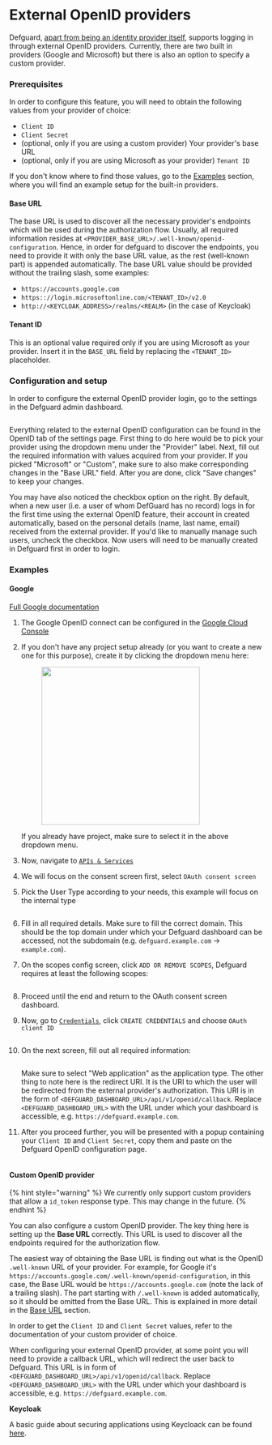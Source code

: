 # External OpenID providers

Defguard, [apart from being an identity provider itself](../features/openid-connect/), supports logging in through external OpenID providers. Currently, there are two built in providers (Google and Microsoft) but there is also an option to specify a custom provider.

### Prerequisites

In order to configure this feature, you will need to obtain the following values from your provider of choice:

* `Client ID`&#x20;
* `Client Secret`
* (optional, only if you are using a custom provider) Your provider's base URL
* (optional, only if you are using Microsoft as your provider) `Tenant ID`

If you don't know where to find those values, go to the [Examples](external-openid-providers.md#examples) section, where you will find an example setup for the built-in providers.

#### Base URL

The base URL is used to discover all the necessary provider's endpoints which will be used during the authorization flow. Usually, all required information resides at `<PROVIDER_BASE_URL>/.well-known/openid-configuration`. Hence, in order for defguard to discover the endpoints, you need to provide it with only the base URL value, as the rest (well-known part) is appended automatically. The base URL value should be provided without the trailing slash, some examples:

* `https://accounts.google.com`
* `https:://login.microsoftonline.com/<TENANT_ID>/v2.0`
* `http://<KEYCLOAK_ADDRESS>/realms/<REALM>` (in the case of Keycloak)

#### Tenant ID

This is an optional value required only if you are using Microsoft as your provider. Insert it in the `BASE_URL` field by replacing the `<TENANT_ID>` placeholder.

### Configuration and setup

In order to configure the external OpenID provider login, go to the settings in the Defguard admin dashboard.

<figure><img src="../.gitbook/assets/image (29).png" alt=""><figcaption></figcaption></figure>

Everything related to the external OpenID configuration can be found in the OpenID tab of the settings page. First thing to do here would be to pick your provider using the dropdown menu under the "Provider" label. Next, fill out the required information with values acquired from your provider. If you picked "Microsoft" or "Custom", make sure to also make corresponding changes in the "Base URL" field. After you are done, click "Save changes" to keep your changes.&#x20;

You may have also noticed the checkbox option on the right. By default, when a new user (i.e. a user of whom DefGuard has no record) logs in for the first time using the external OpenID feature, their account in created automatically, based on the personal details (name, last name, email) received from the external provider. If you'd like to manually manage such users, uncheck the checkbox. Now users will need to be manually created in Defguard first in order to login.&#x20;

### Examples

#### Google

[Full Google documentation](https://developers.google.com/identity/openid-connect/openid-connect)

1. The Google OpenID connect can be configured in the [Google Cloud Console](https://console.cloud.google.com)
2.  If you don't have any project setup already (or you want to create a new one for this purpose), create it by clicking the dropdown menu here:

    <figure><img src="../.gitbook/assets/image (31).png" alt="" width="312"><figcaption></figcaption></figure>

    If you already have project, make sure to select it in the above dropdown menu.
3. Now, navigate to [`APIs & Services`](https://console.cloud.google.com/apis)&#x20;
4. We will focus on the consent screen first, select `OAuth consent screen`
5.  &#x20;Pick the User Type according to your needs, this example will focus on the internal type

    <figure><img src="../.gitbook/assets/image (32).png" alt=""><figcaption></figcaption></figure>


6. Fill in all required details. Make sure to fill the correct domain. This should be the top domain under which your Defguard dashboard can be accessed, not the subdomain (e.g. `defguard.example.com` -> `example.com`).&#x20;
7.  On the scopes config screen, click `ADD OR REMOVE SCOPES`, Defguard requires at least the following scopes:

    <figure><img src="../.gitbook/assets/image (34).png" alt=""><figcaption></figcaption></figure>


8. Proceed until the end and return to the OAuth consent screen dashboard.
9.  Now, go to [`Credentials`](https://console.cloud.google.com/apis/credentials), click `CREATE CREDENTIALS` and choose `OAuth client ID`&#x20;

    <figure><img src="../.gitbook/assets/image (35).png" alt=""><figcaption></figcaption></figure>


10. On the next screen, fill out all required information:

    <figure><img src="../.gitbook/assets/image (36).png" alt=""><figcaption></figcaption></figure>

    Make sure to select "Web application" as the application type. The other thing to note here is the redirect URI. It is the URI to which the user will be redirected from the external provider's authorization. This URI is in the form of `<DEFGUARD_DASHBOARD_URL>/api/v1/openid/callback`. Replace `<DEFGUARD_DASHBOARD_URL>` with the URL under which your dashboard is accessible, e.g. `https://defguard.example.com`.
11. After you proceed further, you will be presented with a popup containing your `Client ID` and `Client Secret`, copy them and paste on the Defguard OpenID configuration page.

    <figure><img src="../.gitbook/assets/settings.png" alt=""><figcaption></figcaption></figure>

#### Custom OpenID provider

{% hint style="warning" %}
We currently only support custom providers that allow a `id_token` response type. This may change in the future.
{% endhint %}

You can also configure a custom OpenID provider. The key thing here is setting up the **Base URL** correctly. This URL is used to discover all the endpoints required for the authorization flow.

The easiest way of obtaining the Base URL is finding out what is the OpenID `.well-known` URL of your provider. For example, for Google it's `https://accounts.google.com/.well-known/openid-configuration`, in this case, the Base URL would be `https://accounts.google.com` (note the lack of a trailing slash). The part starting with `/.well-known` is added automatically, so it should be omitted from the Base URL. This is explained in more detail in the [Base URL](external-openid-providers.md#base-url) section.

In order to get the `Client ID` and `Client Secret` values, refer to the documentation of your custom provider of choice.&#x20;

When configuring your external OpenID provider, at some point you will need to provide a callback URL, which will redirect the user back to Defguard. This URL is in form of `<DEFGUARD_DASHBOARD_URL>/api/v1/openid/callback`. Replace `<DEFGUARD_DASHBOARD_URL>` with the URL under which your dashboard is accessible, e.g. `https://defguard.example.com`.

**Keycloak**

A basic guide about securing applications using Keycloack can be found [here](https://www.keycloak.org/getting-started/getting-started-docker#\_secure\_the\_first\_application).&#x20;

